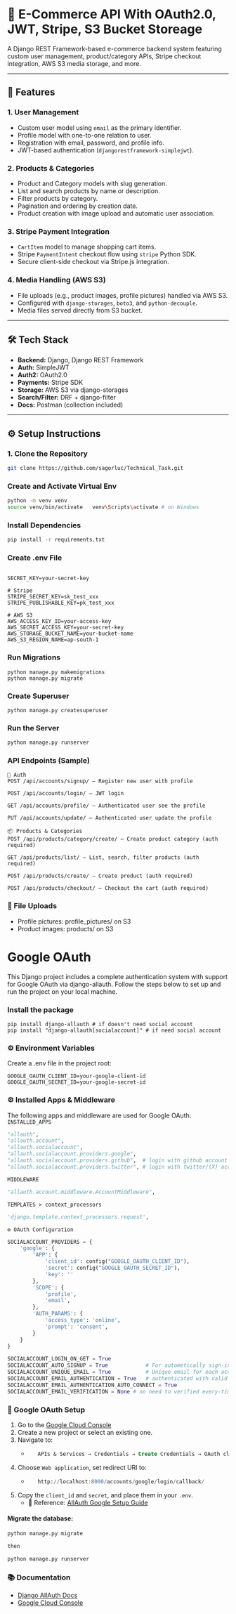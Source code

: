 # 🛒 E-Commerce API With OAuth2.0, JWT, Stripe, S3 Bucket Storeage

A Django REST Framework-based e-commerce backend system featuring custom user management, product/category APIs, Stripe checkout integration, AWS S3 media storage, and more.

---

## 🚀 Features

### 1. **User Management**
- Custom user model using `email` as the primary identifier.
- Profile model with one-to-one relation to user.
- Registration with email, password, and profile info.
- JWT-based authentication (`djangorestframework-simplejwt`).


### 2. **Products & Categories**
- Product and Category models with slug generation.
- List and search products by name or description.
- Filter products by category.
- Pagination and ordering by creation date.
- Product creation with image upload and automatic user association.

### 3. **Stripe Payment Integration**
- `CartItem` model to manage shopping cart items.
- Stripe `PaymentIntent` checkout flow using `stripe` Python SDK.
- Secure client-side checkout via Stripe.js integration.

### 4. **Media Handling (AWS S3)**
- File uploads (e.g., product images, profile pictures) handled via AWS S3.
- Configured with `django-storages`, `boto3`, and `python-decouple`.
- Media files served directly from S3 bucket.

---

## 🛠 Tech Stack

- **Backend:** Django, Django REST Framework
- **Auth:** SimpleJWT
- **Auth2:** OAuth2.0
- **Payments:** Stripe SDK
- **Storage:** AWS S3 via django-storages
- **Search/Filter:** DRF + django-filter
- **Docs:** Postman (collection included)

---

## ⚙️ Setup Instructions

### 1. Clone the Repository

```bash
git clone https://github.com/sagorluc/Technical_Task.git
```

### Create and Activate Virtual Env
```bash
python -m venv venv
source venv/bin/activate   venv\Scripts\activate # on Windows
```

### Install Dependencies
```bash
pip install -r requirements.txt
```
### Create .env File
```env

SECRET_KEY=your-secret-key

# Stripe
STRIPE_SECRET_KEY=sk_test_xxx
STRIPE_PUBLISHABLE_KEY=pk_test_xxx

# AWS S3
AWS_ACCESS_KEY_ID=your-access-key
AWS_SECRET_ACCESS_KEY=your-secret-key
AWS_STORAGE_BUCKET_NAME=your-bucket-name
AWS_S3_REGION_NAME=ap-south-1
```
###  Run Migrations
```shell
python manage.py makemigrations
python manage.py migrate
```
### Create Superuser
```shell
python manage.py createsuperuser
```

### Run the Server
```bash
python manage.py runserver
```
### API Endpoints (Sample)
```
🔐 Auth
POST /api/accounts/signup/ — Register new user with profile

POST /api/accounts/login/ — JWT login

GET /api/accounts/profile/ — Authenticated user see the profile

PUT /api/accounts/update/ — Authenticated user update the profile

📦 Products & Categories
POST /api/products/category/create/ — Create product category (auth required)

GET /api/products/list/ — List, search, filter products (auth required)

POST /api/products/create/ — Create product (auth required)

POST /api/products/checkout/ — Checkout the cart (auth required)
```
### 📁 File Uploads
- Profile pictures: profile_pictures/ on S3
- Product images: products/ on S3


# Google OAuth
This Django project includes a complete authentication system with support for Google OAuth via django-allauth. Follow the steps below to set up and run the project on your local machine.

### Install the package
```shell
pip install django-allauth # if doesn't need social account
pip install "django-allauth[socialaccount]" # if need social account
```

### ⚙️ Environment Variables
Create a .env file in the project root:
```.env
GOOGLE_OAUTH_CLIENT_ID=your-google-client-id
GOOGLE_OAUTH_SECRET_ID=your-google-secret-id
```

### ⚙️ Installed Apps & Middleware
The following apps and middleware are used for Google OAuth:
```INSTALLED_APPS```
```python
"allauth",
"allauth.account",
"allauth.socialaccount",
"allauth.socialaccount.providers.google",
"allauth.socialaccount.providers.github",  # login with github account
"allauth.socialaccount.providers.twitter", # login with twitter/(X) account
```
```MIDDLEWARE```
```python
"allauth.account.middleware.AccountMiddleware",
```
```TEMPLATES > context_processors```
```python
'django.template.context_processors.request',
```
```⚙️ OAuth Configuration```
```python
SOCIALACCOUNT_PROVIDERS = {
    'google': {
        'APP': {
            'client_id': config("GOOGLE_OAUTH_CLIENT_ID"),
            'secret': config("GOOGLE_OAUTH_SECRET_ID"),
            'key': ''
        },
        'SCOPE': {
            'profile',
            'email',
        },
        'AUTH_PARAMS': {
            'access_type': 'online',
            'prompt': 'consent',
        }
    }
}

SOCIALACCOUNT_LOGIN_ON_GET = True
SOCIALACCOUNT_AUTO_SIGNUP = True            # For autometically sign-in
SOCIALACCOUNT_UNIQUE_EMAIL = True           # Unique email for each account
SOCIALACCOUNT_EMAIL_AUTHENTICATION = True   # authenticated with valid email
SOCIALACCOUNT_EMAIL_AUTHENTICATION_AUTO_CONNECT = True  
SOCIALACCOUNT_EMAIL_VERIFICATION = None # no need to verified every-time if already verified one time. 
```

### 🔐 Google OAuth Setup
1. Go to the [Google Cloud Console](https://console.cloud.google.com/)
2. Create a new project or select an existing one.
3. Navigate to:
   - ```sql
        APIs & Services → Credentials → Create Credentials → OAuth client ID
     ```
4. Choose ```Web application```, set redirect URI to:
   - ```sql
        http://localhost:8000/accounts/google/login/callback/
     ```
5. Copy the ```client_id``` and ```secret```, and place them in your ```.env```.
   - 🔗 Reference: [AllAuth Google Setup Guide](https://docs.allauth.org/en/latest/installation/quickstart.html)
  
#### Migrate the database:
```python
python manage.py migrate

then

python manage.py runserver
```
  
### 📚 Documentation
- [Django AllAuth Docs](https://docs.allauth.org/en/latest/installation/quickstart.html)
- [Google Cloud Console](https://console.cloud.google.com/)


